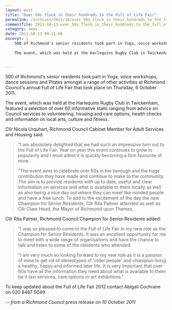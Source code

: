 ```yaml
---
layout: post
title: "Over 50s flock in their hundreds to the Full of Life Fair"
permalink: /archives/2011/10/over_50s_flock_in_their_hundreds_to_the_full_of_li.html
commentfile: 2011-10-13-over_50s_flock_in_their_hundreds_to_the_full_of_li
category: news
date: 2011-10-13 09:11:06
excerpt: |
    500 of Richmond's senior residents took part in Yoga, voice workshops, dance sessions and Pilates amongst a range of other activities at Richmond Council's annual Full of Life Fair that took place on Thursday, 6 October 2011.
    
    The event, which was held at the Harlequins Rugby Club in Twickenham, featured a selection of over 60 informative stalls ranging from advice on Council services to volunteering, housing and care options, health checks and information on local arts, culture and fitness.
    

---
```


500 of Richmond's senior residents took part in Yoga, voice workshops, dance sessions and Pilates amongst a range of other activities at Richmond Council's annual Full of Life Fair that took place on Thursday, 6 October 2011.

The event, which was held at the Harlequins Rugby Club in Twickenham, featured a selection of over 60 informative stalls ranging from advice on Council services to volunteering, housing and care options, health checks and information on local arts, culture and fitness.

Cllr Nicola Urquhart, Richmond Council Cabinet Member for Adult Services and Housing said:

> "I am absolutely delighted that we had such an impressive turn out to the Full of Life Fair. Year on year this event continues to grow in popularity and I must admit it is quickly becoming a firm favourite of mine.
> 
>  "The event aims to celebrate over 50s in the borough and the huge contribution they have made and continue to make to the community. The aim is to provide residents with up to date, useful and clear information on services and what is available to them locally as well as also being a nice day out where they can meet like minded people and have a free lunch. To add to the excitement of the day the new Champion for Senior Residents, Cllr Rita Palmer attended as well as Cllr Clare Head, the Mayor of Richmond upon Thames.
> 
 Cllr Rita Palmer, Richmond Council Champion for Senior Residents added:

> "I was so pleased to come to the Full of Life Fair in my new role as the Champion for Senior Residents. It was an excellent opportunity for me to meet with a wide range of organisations and have the chance to talk and listen to some of the residents who attended.
> 
> "I am very much so looking forward to my new role as it is a passion of mine to get rid of stereotypes of 'older people' and champion living a healthy, happy and informed later life. It is very important that over 60s have all the information they need about what is available to them be it taxi services, care options or art exhibitions."

To keep updated about the Full of Life Fair 2012 contact Abigail Cochrane on 020 8487 5049

<cite>-- from a Richmond Council press release on 10 October 2011</cite>
